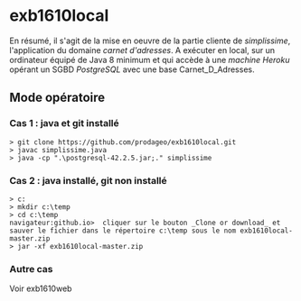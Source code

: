 # exb1610local
En résumé, il s'agit de la mise en oeuvre de la partie cliente de _simplissime_, l'application du domaine _carnet d'adresses_.
A exécuter en local, sur un ordinateur équipé de Java 8 minimum et qui accède à une _machine Heroku_ opérant un SGBD _PostgreSQL_ avec une base Carnet_D_Adresses.

## Mode opératoire

### Cas 1 : java et git installé
```
> git clone https://github.com/prodageo/exb1610local.git
> javac simplissime.java
> java -cp ".\postgresql-42.2.5.jar;." simplissime
```

### Cas 2 : java installé, git non installé
```
> c:
> mkdir c:\temp
> cd c:\temp
navigateur:github.io>  cliquer sur le bouton _Clone or download_ et sauver le fichier dans le répertoire c:\temp sous le nom exb1610local-master.zip
> jar -xf exb1610local-master.zip
```

### Autre cas
Voir exb1610web
